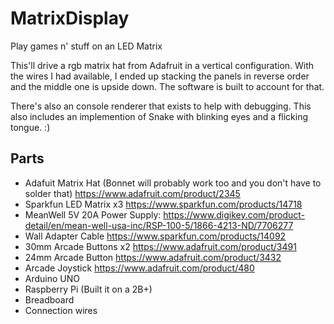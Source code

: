 # MatrixDisplay
Play games n' stuff on an LED Matrix

This'll drive a rgb matrix hat from Adafruit in a vertical configuration. With the wires I had available, I ended up stacking the panels in reverse order and the middle one is upside down. The software is built to account for that.

There's also an console renderer that exists to help with debugging. This also includes an implemention of Snake with blinking eyes and a flicking tongue. :)


## Parts
* Adafuit Matrix Hat (Bonnet will probably work too and you don't have to solder that) https://www.adafruit.com/product/2345
* Sparkfun LED Matrix x3 https://www.sparkfun.com/products/14718
* MeanWell 5V 20A Power Supply: https://www.digikey.com/product-detail/en/mean-well-usa-inc/RSP-100-5/1866-4213-ND/7706277
* Wall Adapter Cable https://www.sparkfun.com/products/14092
* 30mm Arcade Buttons x2 https://www.adafruit.com/product/3491
* 24mm Arcade Button https://www.adafruit.com/product/3432
* Arcade Joystick https://www.adafruit.com/product/480
* Arduino UNO
* Raspberry Pi (Built it on a 2B+)
* Breadboard
* Connection wires
